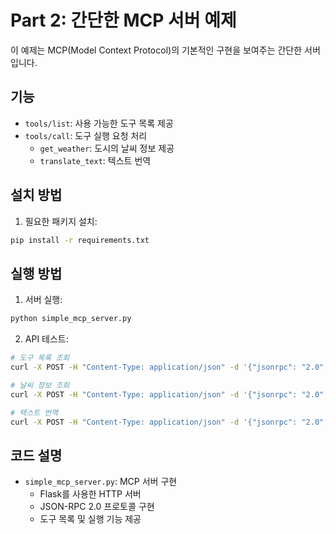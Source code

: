 # Part 2: 간단한 MCP 서버 예제

이 예제는 MCP(Model Context Protocol)의 기본적인 구현을 보여주는 간단한 서버입니다.

## 기능

- `tools/list`: 사용 가능한 도구 목록 제공
- `tools/call`: 도구 실행 요청 처리
  - `get_weather`: 도시의 날씨 정보 제공
  - `translate_text`: 텍스트 번역

## 설치 방법

1. 필요한 패키지 설치:
```bash
pip install -r requirements.txt
```

## 실행 방법

1. 서버 실행:
```bash
python simple_mcp_server.py
```

2. API 테스트:
```bash
# 도구 목록 조회
curl -X POST -H "Content-Type: application/json" -d '{"jsonrpc": "2.0", "id": "1", "method": "tools/list"}' http://127.0.0.1:5000/rpc

# 날씨 정보 조회
curl -X POST -H "Content-Type: application/json" -d '{"jsonrpc": "2.0", "id": "2", "method": "tools/call", "params": {"name": "get_weather", "arguments": {"city": "서울"}}}' http://127.0.0.1:5000/rpc

# 텍스트 번역
curl -X POST -H "Content-Type: application/json" -d '{"jsonrpc": "2.0", "id": "3", "method": "tools/call", "params": {"name": "translate_text", "arguments": {"text": "안녕하세요", "target_language": "en"}}}' http://127.0.0.1:5000/rpc
```

## 코드 설명

- `simple_mcp_server.py`: MCP 서버 구현
  - Flask를 사용한 HTTP 서버
  - JSON-RPC 2.0 프로토콜 구현
  - 도구 목록 및 실행 기능 제공 